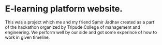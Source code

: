 # E-learning platform website.

This was a project which me and my friend Samir Jadhav created as a part of the hackathon organized by Tripude College of management and engineering. We perform well
by our side and got some experince of how to work in given timeline.
